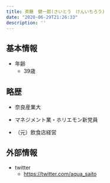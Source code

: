 ```yaml
---
title: 斉藤　健一郎(さいとう　けんいちろう)
date: "2020-06-29T21:26:33"
description: ''
---
```


## 基本情報

* 年齢
  * 39歳

## 略歴

* 奈良産業大

* マネジメント業・ホリエモン新党員

* （元）飲食店経営


## 外部情報

* twitter
  * https://twitter.com/aqua_saito

